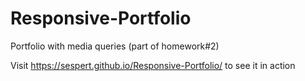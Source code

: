 # Responsive-Portfolio
Portfolio with media queries (part of homework#2)

Visit  https://sespert.github.io/Responsive-Portfolio/ to see it in action
